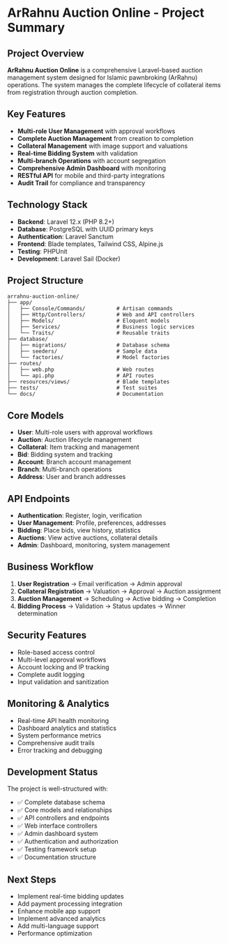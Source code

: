 # ArRahnu Auction Online - Project Summary

## Project Overview
**ArRahnu Auction Online** is a comprehensive Laravel-based auction management system designed for Islamic pawnbroking (ArRahnu) operations. The system manages the complete lifecycle of collateral items from registration through auction completion.

## Key Features
- **Multi-role User Management** with approval workflows
- **Complete Auction Management** from creation to completion
- **Collateral Management** with image support and valuations
- **Real-time Bidding System** with validation
- **Multi-branch Operations** with account segregation
- **Comprehensive Admin Dashboard** with monitoring
- **RESTful API** for mobile and third-party integrations
- **Audit Trail** for compliance and transparency

## Technology Stack
- **Backend**: Laravel 12.x (PHP 8.2+)
- **Database**: PostgreSQL with UUID primary keys
- **Authentication**: Laravel Sanctum
- **Frontend**: Blade templates, Tailwind CSS, Alpine.js
- **Testing**: PHPUnit
- **Development**: Laravel Sail (Docker)

## Project Structure
```
arrahnu-auction-online/
├── app/
│   ├── Console/Commands/          # Artisan commands
│   ├── Http/Controllers/          # Web and API controllers
│   ├── Models/                    # Eloquent models
│   ├── Services/                  # Business logic services
│   └── Traits/                    # Reusable traits
├── database/
│   ├── migrations/                # Database schema
│   ├── seeders/                   # Sample data
│   └── factories/                 # Model factories
├── routes/
│   ├── web.php                    # Web routes
│   └── api.php                    # API routes
├── resources/views/               # Blade templates
├── tests/                         # Test suites
└── docs/                          # Documentation
```

## Core Models
- **User**: Multi-role users with approval workflows
- **Auction**: Auction lifecycle management
- **Collateral**: Item tracking and management
- **Bid**: Bidding system and tracking
- **Account**: Branch account management
- **Branch**: Multi-branch operations
- **Address**: User and branch addresses

## API Endpoints
- **Authentication**: Register, login, verification
- **User Management**: Profile, preferences, addresses
- **Bidding**: Place bids, view history, statistics
- **Auctions**: View active auctions, collateral details
- **Admin**: Dashboard, monitoring, system management

## Business Workflow
1. **User Registration** → Email verification → Admin approval
2. **Collateral Registration** → Valuation → Approval → Auction assignment
3. **Auction Management** → Scheduling → Active bidding → Completion
4. **Bidding Process** → Validation → Status updates → Winner determination

## Security Features
- Role-based access control
- Multi-level approval workflows
- Account locking and IP tracking
- Complete audit logging
- Input validation and sanitization

## Monitoring & Analytics
- Real-time API health monitoring
- Dashboard analytics and statistics
- System performance metrics
- Comprehensive audit trails
- Error tracking and debugging

## Development Status
The project is well-structured with:
- ✅ Complete database schema
- ✅ Core models and relationships
- ✅ API controllers and endpoints
- ✅ Web interface controllers
- ✅ Admin dashboard system
- ✅ Authentication and authorization
- ✅ Testing framework setup
- ✅ Documentation structure

## Next Steps
- Implement real-time bidding updates
- Add payment processing integration
- Enhance mobile app support
- Implement advanced analytics
- Add multi-language support
- Performance optimization
